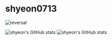 # shyeon0713

![reversal](https://capsule-render.vercel.app/api?type=rect&text=RECT&fontAlign=30&fontSize=30&desc=Use%20theme&descAlign=60&descAlignY=50&theme=radical)


![shyeon's GitHub stats](https://github-readme-stats.vercel.app/api?username=Shyeon&hide=contribs,prs)
![shyeon's GitHub stats](https://github-readme-stats.vercel.app/api?username=shyeon&show=reviews,discussions_started,discussions_answered,prs_merged,prs_merged_percentage)
